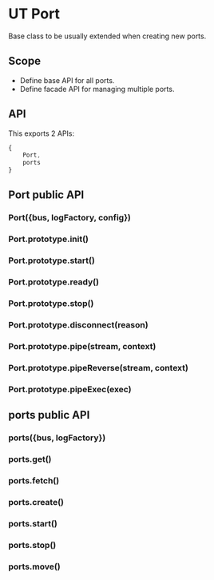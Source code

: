 # UT Port

Base class to be usually extended when creating new ports.

## Scope

- Define base API for all ports.
- Define facade API for managing multiple ports.

## API

This exports 2 APIs:

```javascript
{
    Port,
    ports
}
```

## Port public API

### Port({bus, logFactory, config})

### Port.prototype.init()

### Port.prototype.start()

### Port.prototype.ready()

### Port.prototype.stop()

### Port.prototype.disconnect(reason)

### Port.prototype.pipe(stream, context)

### Port.prototype.pipeReverse(stream, context)

### Port.prototype.pipeExec(exec)

## ports public API

### ports({bus, logFactory})

### ports.get()

### ports.fetch()

### ports.create()

### ports.start()

### ports.stop()

### ports.move()
